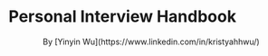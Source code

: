 # Personal Interview Handbook
<center>
By [Yinyin Wu](https://www.linkedin.com/in/kristyahhwu/)

</center>